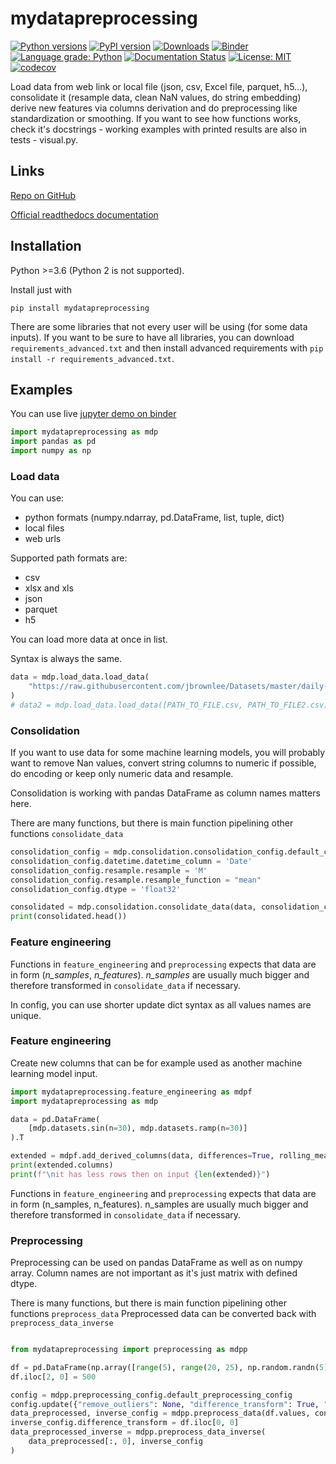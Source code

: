 # mydatapreprocessing

[![Python versions](https://img.shields.io/pypi/pyversions/mydatapreprocessing.svg)](https://pypi.python.org/pypi/mydatapreprocessing/) [![PyPI version](https://badge.fury.io/py/mydatapreprocessing.svg)](https://badge.fury.io/py/mydatapreprocessing) [![Downloads](https://pepy.tech/badge/mydatapreprocessing)](https://pepy.tech/project/mydatapreprocessing) [![Binder](https://mybinder.org/badge_logo.svg)](https://mybinder.org/v2/gh/Malachov/mydatapreprocessing/HEAD?filepath=demo.ipynb) [![Language grade: Python](https://img.shields.io/lgtm/grade/python/g/Malachov/mydatapreprocessing.svg?logo=lgtm&logoWidth=18)](https://lgtm.com/projects/g/Malachov/mydatapreprocessing/context:python) [![Documentation Status](https://readthedocs.org/projects/mydatapreprocessing/badge/?version=latest)](https://mydatapreprocessing.readthedocs.io/?badge=latest) [![License: MIT](https://img.shields.io/badge/License-MIT-yellow.svg)](https://opensource.org/licenses/MIT) [![codecov](https://codecov.io/gh/Malachov/mydatapreprocessing/branch/master/graph/badge.svg)](https://codecov.io/gh/Malachov/mydatapreprocessing)

Load data from web link or local file (json, csv, Excel file, parquet, h5...), consolidate it (resample data, clean NaN values, do string embedding) derive new features via columns derivation and do preprocessing like
standardization or smoothing. If you want to see how functions works, check it's docstrings - working examples with printed results are also in tests - visual.py.

## Links

[Repo on GitHub](https://github.com/Malachov/mydatapreprocessing)

[Official readthedocs documentation](https://mydatapreprocessing.readthedocs.io)


## Installation

Python >=3.6 (Python 2 is not supported).

Install just with

```console
pip install mydatapreprocessing
```

There are some libraries that not every user will be using (for some data inputs).
If you want to be sure to have all libraries, you can download `requirements_advanced.txt` and then install
advanced requirements with `pip install -r requirements_advanced.txt`.


## Examples

You can use live [jupyter demo on binder](https://mybinder.org/v2/gh/Malachov/mydatapreprocessing/HEAD?filepath=demo.ipynb)

<!--phmdoctest-setup-->
```python
import mydatapreprocessing as mdp
import pandas as pd
import numpy as np
```

### Load data

You can use:

- python formats (numpy.ndarray, pd.DataFrame, list, tuple, dict)
- local files
- web urls

Supported path formats are:

- csv
- xlsx and xls
- json
- parquet
- h5

You can load more data at once in list.

Syntax is always the same.

<!--phmdoctest-label test_load_data-->
<!--phmdoctest-share-names-->
```python
data = mdp.load_data.load_data(
    "https://raw.githubusercontent.com/jbrownlee/Datasets/master/daily-min-temperatures.csv",
)
# data2 = mdp.load_data.load_data([PATH_TO_FILE.csv, PATH_TO_FILE2.csv])
```

### Consolidation
If you want to use data for some machine learning models, you will probably want to remove Nan values, convert string columns to numeric if possible, do encoding or keep only numeric data and resample.

Consolidation is working with pandas DataFrame as column names matters here.

There are many functions, but there is main function pipelining other functions `consolidate_data`


<!--phmdoctest-label test_consolidation-->
<!--phmdoctest-share-names-->
```python
consolidation_config = mdp.consolidation.consolidation_config.default_consolidation_config
consolidation_config.datetime.datetime_column = 'Date'
consolidation_config.resample.resample = 'M'
consolidation_config.resample.resample_function = "mean"
consolidation_config.dtype = 'float32'

consolidated = mdp.consolidation.consolidate_data(data, consolidation_config)
print(consolidated.head())
```

### Feature engineering
Functions in `feature_engineering` and `preprocessing` expects that data are in form (*n_samples*, *n_features*).
*n_samples* are usually much bigger and therefore transformed in `consolidate_data` if necessary.

In config, you can use shorter update dict syntax as all values names are unique.

### Feature engineering

Create new columns that can be for example used as another machine learning model input.

```python
import mydatapreprocessing.feature_engineering as mdpf
import mydatapreprocessing as mdp

data = pd.DataFrame(
    [mdp.datasets.sin(n=30), mdp.datasets.ramp(n=30)]
).T

extended = mdpf.add_derived_columns(data, differences=True, rolling_means=10)
print(extended.columns)
print(f"\nit has less rows then on input {len(extended)}")
```

Functions in `feature_engineering` and `preprocessing` expects that data are in form (n_samples, n_features). n_samples are usually much bigger and therefore transformed in `consolidate_data`
if necessary.

### Preprocessing

Preprocessing can be used on pandas DataFrame as well as on numpy array. Column names are not important as it's just matrix with defined dtype.

There is many functions, but there is main function pipelining other functions `preprocess_data` Preprocessed data can be converted back with `preprocess_data_inverse`


<!--phmdoctest-label test_preprocess_data-->
<!--phmdoctest-share-names-->
```python

from mydatapreprocessing import preprocessing as mdpp

df = pd.DataFrame(np.array([range(5), range(20, 25), np.random.randn(5)]).astype("float32").T)
df.iloc[2, 0] = 500

config = mdpp.preprocessing_config.default_preprocessing_config
config.update({"remove_outliers": None, "difference_transform": True, "standardize": "standardize"})
data_preprocessed, inverse_config = mdpp.preprocess_data(df.values, config)
inverse_config.difference_transform = df.iloc[0, 0]
data_preprocessed_inverse = mdpp.preprocess_data_inverse(
    data_preprocessed[:, 0], inverse_config
)
```
